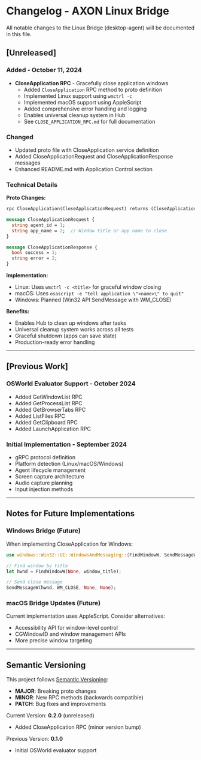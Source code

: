 # Changelog - AXON Linux Bridge

All notable changes to the Linux Bridge (desktop-agent) will be documented in this file.

## [Unreleased]

### Added - October 11, 2024

- **CloseApplication RPC** - Gracefully close application windows
  - Added `CloseApplication` RPC method to proto definition
  - Implemented Linux support using `wmctrl -c`
  - Implemented macOS support using AppleScript
  - Added comprehensive error handling and logging
  - Enables universal cleanup system in Hub
  - See `CLOSE_APPLICATION_RPC.md` for full documentation

### Changed

- Updated proto file with CloseApplication service definition
- Added CloseApplicationRequest and CloseApplicationResponse messages
- Enhanced README.md with Application Control section

### Technical Details

**Proto Changes:**
```protobuf
rpc CloseApplication(CloseApplicationRequest) returns (CloseApplicationResponse);

message CloseApplicationRequest {
  string agent_id = 1;
  string app_name = 2;  // Window title or app name to close
}

message CloseApplicationResponse {
  bool success = 1;
  string error = 2;
}
```

**Implementation:**
- Linux: Uses `wmctrl -c <title>` for graceful window closing
- macOS: Uses `osascript -e "tell application \"<name>\" to quit"`
- Windows: Planned (Win32 API SendMessage with WM_CLOSE)

**Benefits:**
- Enables Hub to clean up windows after tasks
- Universal cleanup system works across all tests
- Graceful shutdown (apps can save state)
- Production-ready error handling

---

## [Previous Work]

### OSWorld Evaluator Support - October 2024

- Added GetWindowList RPC
- Added GetProcessList RPC
- Added GetBrowserTabs RPC
- Added ListFiles RPC
- Added GetClipboard RPC
- Added LaunchApplication RPC

### Initial Implementation - September 2024

- gRPC protocol definition
- Platform detection (Linux/macOS/Windows)
- Agent lifecycle management
- Screen capture architecture
- Audio capture planning
- Input injection methods

---

## Notes for Future Implementations

### Windows Bridge (Future)
When implementing CloseApplication for Windows:
```rust
use windows::Win32::UI::WindowsAndMessaging::{FindWindowW, SendMessageW, WM_CLOSE};

// Find window by title
let hwnd = FindWindowW(None, window_title);

// Send close message
SendMessageW(hwnd, WM_CLOSE, None, None);
```

### macOS Bridge Updates (Future)
Current implementation uses AppleScript. Consider alternatives:
- Accessibility API for window-level control
- CGWindowID and window management APIs
- More precise window targeting

---

## Semantic Versioning

This project follows [Semantic Versioning](https://semver.org/):
- **MAJOR**: Breaking proto changes
- **MINOR**: New RPC methods (backwards compatible)
- **PATCH**: Bug fixes and improvements

Current Version: **0.2.0** (unreleased)
- Added CloseApplication RPC (minor version bump)

Previous Version: **0.1.0**
- Initial OSWorld evaluator support
